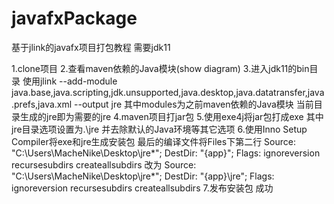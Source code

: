# javafxPackage
基于jlink的javafx项目打包教程 需要jdk11

1.clone项目
2.查看maven依赖的Java模块(show diagram)
3.进入jdk11的bin目录
  使用jlink --add-module java.base,java.scripting,jdk.unsupported,java.desktop,java.datatransfer,java.prefs,java.xml --output jre
  其中modules为之前maven依赖的Java模块
  当前目录生成的jre即为需要的jre
4.maven项目打jar包
5.使用exe4j将jar包打成exe
  其中jre目录选项设置为.\jre 并去除默认的Java环境等其它选项
6.使用Inno Setup Compiler将exe和jre生成安装包
  最后的编译文件将Files下第二行
  Source: "C:\Users\MacheNike\Desktop\jre\*"; DestDir: "{app}"; Flags: ignoreversion recursesubdirs createallsubdirs
  改为
  Source: "C:\Users\MacheNike\Desktop\jre\*"; DestDir: "{app}\jre"; Flags: ignoreversion recursesubdirs createallsubdirs
7.发布安装包 成功


